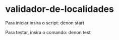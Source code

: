 # validador-de-localidades

Para iniciar insira o script: denon start

Para testar, insira o comando: denon test
